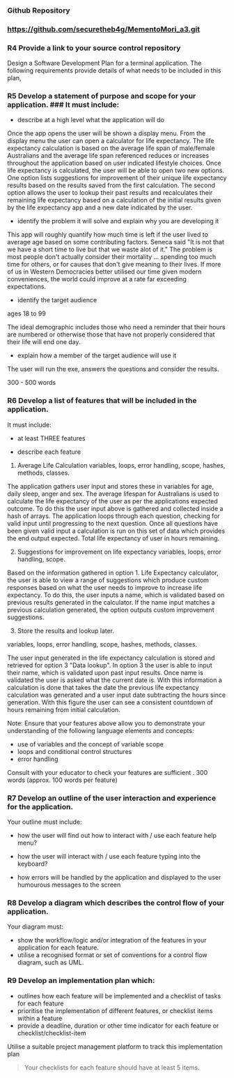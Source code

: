 ### Github Repository ###
### https://github.com/securetheb4g/MementoMori_a3.git ###

### R4	Provide a link to your source control repository ###	
Design a Software Development Plan for a terminal application. The following requirements provide details of what needs to be included in this plan,	
### R5	Develop a statement of purpose and scope for your application. ### It must include:
- describe at a high level what the application will do

<!-- ask user for age, health info, avg hours worked daily, avg sleep, then calculates average years left
Once you can do that, you want to be able to get your program to do it until you quit, that's a loop
Once you can do that, you want your app to save each estimate to a file, making persistent data
Once you can do that, each loop could be a new instance of a user class
Once you can do that, ask the user how this calculation makes them feel?
Once you can do that, put a quote about how precious time is and how it only belongs to you.
Once you can do that, offer suggestions on what can be improved based on the negative health metrics measured. 
So if smoking = true suggest 'Maybe you could try smoking less than 2 cigarettes per day?'
So if sleeping =< healthy sleep hours suggest 'Maybe you could sleep a little more?'
Once you can do that, store the results in a hash & create a persistent countdown the user can access via name. -->

Once the app opens the user will be shown a display menu. 
From the display menu the user can open a calculator for life expectancy. The life expectancy calculation is based on the average life span of male/female Australians and the average life span referenced reduces or increases throughout the application based on user indicated lifestyle choices. Once life expectancy is calculated, the user will be able to open two new options. One option lists suggestions for improvement of their unique life expectancy results based on the results saved from the first calculation. The second option allows the user to lookup their past results and recalculates their remaining life expectancy based on a calculation of the initial results given by the life expectancy app and a new date indicated by the user.


- identify the problem it will solve and explain why you are developing it

This app will roughly quantify how much time is left if the user lived to average age based on some contributing factors. Seneca said "It is not that we have a short time to live but that we waste alot of it."
The problem is most people don't actually consider their mortality ... spending too much time for others,
or for causes that don't give meaning to their lives.
If more of us in Western Democracies better utilised our time given modern conveniences, the world could improve at a rate far exceeding expectations.

- identify the target audience

ages 18 to 99

The ideal demographic includes those who need a reminder that their hours are numbered or otherwise those that have not properly considered that their life will end one day.

- explain how a member of the target audience will use it

The user will run the exe, answers the questions and consider the results.

300 - 500 words
### R6	Develop a list of features that will be included in the application. ### 
It must include:
- at least THREE features

- describe each feature

1. Average Life Calculation
variables, loops, error handling, scope, hashes, methods, classes. 

The application gathers user input and stores these in variables for age, daily sleep, anger and sex. The average lifespan for Australians is used to calculate the life expectancy of the user as per the applications expected outcome. To do this the user input above is gathered and collected inside a hash of arrays. The application loops through each question, checking for valid input until progressing to the next question. Once all questions have been given valid input a calculation is run on this set of data which provides the end output expected. Total life expectancy of user in hours remaining.

2. Suggestions for improvement on life expectancy
variables, loops, error handling, scope.

Based on the information gathered in option 1. Life Expectancy calculator, the user is able to view a range of suggestions which produce custom responses based on what the user needs to improve to increase life expectancy. To do this, the user inputs a name, which is validated based on previous results generated in the calculator. If the name input matches a previous calculation generated, the option outputs custom improvement suggestions.

3. Store the results and lookup later.

variables, loops, error handling, scope, hashes, methods, classes. 

The user input generated in the life expectancy calculation is stored and retrieved for option 3 "Data lookup". In option 3 the user is able to input their name, which is validated upon past input results. Once name is validated the user is asked what the current date is. With this information a calculation is done that takes the date the previous life expectancy calculation was generated and a user input date subtracting the hours since generation. With this figure the user can see a consistent countdown of hours remaining from initial calculation. 

Note: Ensure that your features above allow you to demonstrate your understanding of the following language elements and concepts:
- use of variables and the concept of variable scope
- loops and conditional control structures
- error handling

Consult with your educator to check your features are sufficient .	300 words (approx. 100 words per feature)
### R7	Develop an outline of the user interaction and experience for the application. ###
Your outline must include:
- how the user will find out how to interact with / use each feature
help menu?

- how the user will interact with / use each feature
typing into the keyboard?

- how errors will be handled by the application and displayed to the user	
humourous messages to the screen

### R8	Develop a diagram which describes the control flow of your application. ### 
Your diagram must:
- show the workflow/logic and/or integration of the features in your application for each feature.
- utilise a recognised format or set of conventions for a control flow diagram, such as UML.	
### R9	Develop an implementation plan which: ###
- outlines how each feature will be implemented and a checklist of tasks for each feature
- prioritise the implementation of different features, or checklist items within a feature
- provide a deadline, duration or other time indicator for each feature or checklist/checklist-item

Utilise a suitable project management platform to track this implementation plan

> Your checklists for each feature should have at least 5 items.